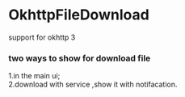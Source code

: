 # OkhttpFileDownload
support for okhttp 3

### two ways to show for download file 
1.in the main ui;  
2.download with service ,show it with notifacation.  
